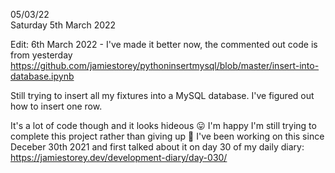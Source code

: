 05/03/22  
Saturday 5th March 2022

Edit: 6th March 2022 - I've made it better now, the commented out code is from yesterday
https://github.com/jamiestorey/pythoninsertmysql/blob/master/insert-into-database.ipynb

Still trying to insert all my fixtures into a MySQL database. I've figured out how to insert one row.

It's a lot of code though and it looks hideous 😛
I'm happy I'm still trying to complete this project rather than giving up 🙂
I've been working on this since Deceber 30th 2021 and first talked about it on day 30 of my daily diary:  
https://jamiestorey.dev/development-diary/day-030/
